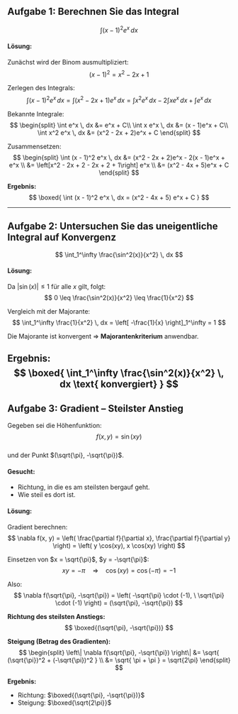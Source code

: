 ## Aufgabe 1: Berechnen Sie das Integral  
$$
\int (x - 1)^2 e^x \, dx
$$

#### Lösung:

Zunächst wird der Binom ausmultipliziert:  
$$
(x - 1)^2 = x^2 - 2x + 1
$$

Zerlegen des Integrals:  
$$
\int (x - 1)^2 e^x \, dx = \int (x^2 - 2x + 1) e^x \, dx  
= \int x^2 e^x \, dx - 2 \int x e^x \, dx + \int e^x \, dx
$$

Bekannte Integrale:  
$$
\begin{split}
\int e^x \, dx &= e^x + C\\
\int x e^x \, dx &= (x - 1)e^x + C\\
\int x^2 e^x \, dx &= (x^2 - 2x + 2)e^x + C
\end{split}
$$

Zusammensetzen:
$$
\begin{split}
\int (x - 1)^2 e^x \, dx &= (x^2 - 2x + 2)e^x - 2(x - 1)e^x + e^x \\
&= \left[x^2 - 2x + 2 - 2x + 2 + 1\right] e^x \\
&= (x^2 - 4x + 5)e^x + C
\end{split}
$$

**Ergebnis:**  
$$
\boxed{ \int (x - 1)^2 e^x \, dx = (x^2 - 4x + 5) e^x + C }
$$

---

## Aufgabe 2: Untersuchen Sie das uneigentliche Integral auf Konvergenz  
$$
\int_1^\infty \frac{\sin^2(x)}{x^2} \, dx
$$

#### Lösung:

Da $|\sin(x)| \leq 1$ für alle $x$ gilt, folgt:
$$
0 \leq \frac{\sin^2(x)}{x^2} \leq \frac{1}{x^2}
$$

Vergleich mit der Majorante:
$$
\int_1^\infty \frac{1}{x^2} \, dx = \left[ -\frac{1}{x} \right]_1^\infty = 1
$$

Die Majorante ist konvergent ⇒ **Majorantenkriterium** anwendbar.

**Ergebnis:**  
$$
\boxed{ \int_1^\infty \frac{\sin^2(x)}{x^2} \, dx \text{ konvergiert} }
$$
---

## Aufgabe 3: Gradient – Steilster Anstieg  
Gegeben sei die Höhenfunktion:  
$$
f(x, y) = \sin(xy)
$$  
und der Punkt $(\sqrt{\pi}, -\sqrt{\pi})$.

#### Gesucht:
- Richtung, in die es am steilsten bergauf geht.
- Wie steil es dort ist.

#### Lösung:

Gradient berechnen:  
$$
\nabla f(x, y) = \left( \frac{\partial f}{\partial x}, \frac{\partial f}{\partial y} \right)
= \left( y \cos(xy), x \cos(xy) \right)
$$

Einsetzen von $x = \sqrt{\pi}$, $y = -\sqrt{\pi}$:  
$$
xy = -\pi \quad \Rightarrow \quad \cos(xy) = \cos(-\pi) = -1
$$

Also:  
$$
\nabla f(\sqrt{\pi}, -\sqrt{\pi}) = \left( -\sqrt{\pi} \cdot (-1), \ \sqrt{\pi} \cdot (-1) \right)
= (\sqrt{\pi}, -\sqrt{\pi})
$$

**Richtung des steilsten Anstiegs:**  
$$
\boxed{(\sqrt{\pi}, -\sqrt{\pi})}
$$

**Steigung (Betrag des Gradienten):**  
$$
\begin{split}
\left\| \nabla f(\sqrt{\pi}, -\sqrt{\pi}) \right\| 
&= \sqrt{ (\sqrt{\pi})^2 + (-\sqrt{\pi})^2 } \\
&= \sqrt{ \pi + \pi } = \sqrt{2\pi}
\end{split}
$$

**Ergebnis:**  
- Richtung: $\boxed{(\sqrt{\pi}, -\sqrt{\pi})}$  
- Steigung: $\boxed{\sqrt{2\pi}}$
